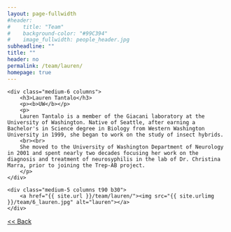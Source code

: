 ```yaml
---
layout: page-fullwidth
#header:
#    title: "Team"
#    background-color: "#99C394"
#    image_fullwidth: people_header.jpg
subheadline: ""
title: ""
header: no
permalink: /team/lauren/
homepage: true
---
```


<div class="row t30">

	<div class="medium-6 columns">
		<h3>Lauren Tantalo</h3>
		<p><b>UW</b></p>
		<p>
		Lauren Tantalo is a member of the Giacani laboratory at the University of Washington. Native of Seattle, after earning a Bachelor's in Science degree in Biology from Western Washington University in 1999, she began to work on the study of insect hybrids.
		<br><br>
		She moved to the University of Washington Department of Neurology in 2001 and spent nearly two decades focusing her work on the diagnosis and treatment of neurosyphilis in the lab of Dr. Christina Marra, prior to joining the Trep-AB project.
		</p>
	</div>

	<div class="medium-5 columns t90 b30">
		<a href="{{ site.url }}/team/lauren/"><img src="{{ site.urlimg }}/team/6_lauren.jpg" alt="lauren"></a>
	</div>

</div>


<a class="button left r15 tiny radius" href="{{ site.url }}/team/"> << Back</a>
